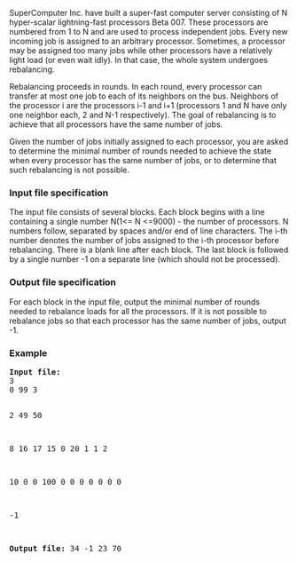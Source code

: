 <p>SuperComputer Inc. have built a super-fast computer server consisting of N hyper-scalar lightning-fast processors Beta 007. These processors are numbered from 1 to N and are used to process independent jobs. Every new incoming job is assigned to an arbitrary processor. Sometimes, a processor may be assigned too many jobs while other processors have a relatively light load (or even wait idly). In that case, the whole system undergoes rebalancing. </p>

<p>Rebalancing proceeds in rounds. In each round, every processor can transfer at most one job to each of its neighbors on the bus. Neighbors of the processor i are the processors i-1 and i+1 (processors 1 and N have only one neighbor each, 2 and N-1 respectively). The goal of rebalancing is to achieve that all processors have the same number of jobs. </p>

<p>Given the number of jobs initially assigned to each processor, you are asked to determine the minimal number of rounds needed to achieve the state when every processor has the same number of jobs, or to determine that such rebalancing is not possible. </p>

<h3>Input file specification</h3>
<p>The input file consists of several blocks. Each block begins with a line containing a single number N(1&lt;= N &lt;=9000) - the number of processors. N numbers follow, separated by spaces and/or end of line characters. The i-th number denotes the number of jobs assigned to the i-th processor before rebalancing. There is a blank line after each block. The last block is followed by a single number -1 on a separate line (which should not be processed). </p>
<h3>Output file specification</h3>
<p>For each block in the input file, output the minimal number of rounds needed to rebalance loads for all the processors. If it is not possible to rebalance jobs so that each processor has the same number of jobs, output -1. </p>
<h3>Example</h3>
<pre><b>Input file:</b>
3
0 99 3

2
49 50

8
16 17 15 0 20 1 1 2

10
0 0 100 0 0 0 0 0 0 0

-1

<b>Output file:</b>
34
-1
23
70
</pre>